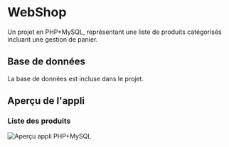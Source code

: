 # WebShop
Un projet en PHP+MySQL, représentant une liste de produits catégorisés incluant une gestion de panier.

## Base de données
La base de données est incluse dans le projet.

## Aperçu de l'appli
### Liste des produits
![Aperçu appli PHP+MySQL](https://www.abatalib.com/github/php+products1.png "Liste des produits")

